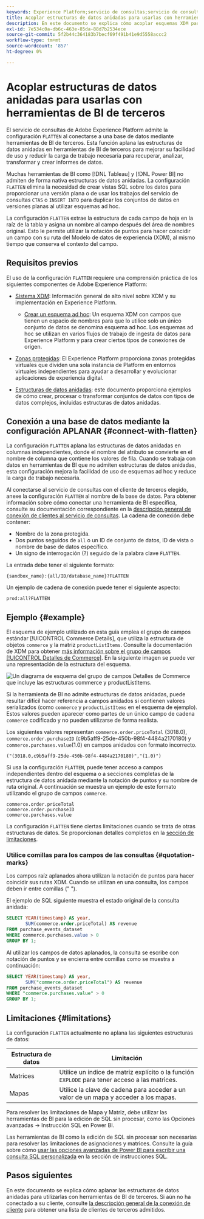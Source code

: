 ```yaml
---
keywords: Experience Platform;servicio de consultas;servicio de consultas;estructuras de datos anidadas;datos anidados;aplanar;aplanar datos anidados;
title: Acoplar estructuras de datos anidadas para usarlas con herramientas de BI
description: En este documento se explica cómo acoplar esquemas XDM para todas las tablas y vistas durante una sesión al utilizar herramientas de BI de terceros con el servicio de consulta.
exl-id: 7e534c0a-db6c-463e-85da-88d7b2534ece
source-git-commit: 5f2b44c364183b7becf69f491b41e9d5558accc2
workflow-type: tm+mt
source-wordcount: '857'
ht-degree: 0%

---
```


# Acoplar estructuras de datos anidadas para usarlas con herramientas de BI de terceros

El servicio de consultas de Adobe Experience Platform admite la configuración `FLATTEN` al conectarse a una base de datos mediante herramientas de BI de terceros. Esta función aplana las estructuras de datos anidadas en herramientas de BI de terceros para mejorar su facilidad de uso y reducir la carga de trabajo necesaria para recuperar, analizar, transformar y crear informes de datos.

Muchas herramientas de BI como [!DNL Tableau] y [!DNL Power BI] no admiten de forma nativa estructuras de datos anidadas. La configuración `FLATTEN` elimina la necesidad de crear vistas SQL sobre los datos para proporcionar una versión plana o de usar los trabajos del servicio de consultas `CTAS` o `INSERT INTO` para duplicar los conjuntos de datos en versiones planas al utilizar esquemas ad hoc.

La configuración `FLATTEN` extrae la estructura de cada campo de hoja en la raíz de la tabla y asigna un nombre al campo después del área de nombres original. Esto le permite utilizar la notación de puntos para hacer coincidir un campo con su ruta del Modelo de datos de experiencia (XDM), al mismo tiempo que conserva el contexto del campo.

## Requisitos previos

El uso de la configuración `FLATTEN` requiere una comprensión práctica de los siguientes componentes de Adobe Experience Platform:

* [Sistema XDM](../../xdm/home.md): Información general de alto nivel sobre XDM y su implementación en Experience Platform.

   * [Crear un esquema ad hoc](../../xdm/tutorials/ad-hoc.md): Un esquema XDM con campos que tienen un espacio de nombres para que lo utilice solo un único conjunto de datos se denomina esquema ad hoc. Los esquemas ad hoc se utilizan en varios flujos de trabajo de ingesta de datos para Experience Platform y para crear ciertos tipos de conexiones de origen.

* [Zonas protegidas](../../sandboxes/home.md): El Experience Platform proporciona zonas protegidas virtuales que dividen una sola instancia de Platform en entornos virtuales independientes para ayudar a desarrollar y evolucionar aplicaciones de experiencia digital.

* [Estructuras de datos anidadas](./nested-data-structures.md): este documento proporciona ejemplos de cómo crear, procesar o transformar conjuntos de datos con tipos de datos complejos, incluidas estructuras de datos anidadas.

## Conexión a una base de datos mediante la configuración APLANAR {#connect-with-flatten}

La configuración `FLATTEN` aplana las estructuras de datos anidadas en columnas independientes, donde el nombre del atributo se convierte en el nombre de columna que contiene los valores de fila. Cuando se trabaja con datos en herramientas de BI que no admiten estructuras de datos anidadas, esta configuración mejora la facilidad de uso de esquemas ad hoc y reduce la carga de trabajo necesaria.

Al conectarse al servicio de consultas con el cliente de terceros elegido, anexe la configuración `FLATTEN` al nombre de la base de datos. Para obtener información sobre cómo conectar una herramienta de BI específica, consulte su documentación correspondiente en la [descripción general de conexión de clientes al servicio de consultas](../clients/overview.md). La cadena de conexión debe contener:

* Nombre de la zona protegida.
* Dos puntos seguidos de `all` o un ID de conjunto de datos, ID de vista o nombre de base de datos específico.
* Un signo de interrogación (?) seguido de la palabra clave `FLATTEN`.

La entrada debe tener el siguiente formato:

```terminal
{sandbox_name}:{all/ID/database_name}?FLATTEN
```

Un ejemplo de cadena de conexión puede tener el siguiente aspecto:

```terminal
prod:all?FLATTEN
```

## Ejemplo {#example}

El esquema de ejemplo utilizado en esta guía emplea el grupo de campos estándar [!UICONTROL Commerce Details], que utiliza la estructura de objetos `commerce` y la matriz `productListItems`. Consulte la documentación de XDM para obtener [más información sobre el grupo de campos [!UICONTROL Detalles de Commerce]](../../xdm/field-groups/event/commerce-details.md). En la siguiente imagen se puede ver una representación de la estructura del esquema.

![Un diagrama de esquema del grupo de campos Detalles de Commerce que incluye las estructuras `commerce` y `productListItems`.](../images/key-concepts/commerce-details.png)

Si la herramienta de BI no admite estructuras de datos anidadas, puede resultar difícil hacer referencia a campos anidados si contienen valores serializados (como `commerce` y `productListItems` en el esquema de ejemplo). Estos valores pueden aparecer como partes de un único campo de cadena `commerce` codificado y no pueden utilizarse de forma realista.

Los siguientes valores representan `commerce.order.priceTotal` (3018.0), `commerce.order.purchaseID` (c9b5aff9-25de-450b-98f4-4484a2170180) y `commerce.purchases.value`(1.0) en campos anidados con formato incorrecto.

```terminal
("(3018.0,c9b5aff9-25de-450b-98f4-4484a2170180)","(1.0)")
```

Si usa la configuración `FLATTEN`, puede tener acceso a campos independientes dentro del esquema o a secciones completas de la estructura de datos anidada mediante la notación de puntos y su nombre de ruta original. A continuación se muestra un ejemplo de este formato utilizando el grupo de campos `commerce`.

```terminal
commerce.order.priceTotal
commerce.order.purchaseID
commerce.purchases.value
```

La configuración `FLATTEN` tiene ciertas limitaciones cuando se trata de otras estructuras de datos. Se proporcionan detalles completos en la [sección de limitaciones](#limitations).

### Utilice comillas para los campos de las consultas {#quotation-marks}

Los campos raíz aplanados ahora utilizan la notación de puntos para hacer coincidir sus rutas XDM. Cuando se utilizan en una consulta, los campos deben ir entre comillas (&quot; &quot;).

El ejemplo de SQL siguiente muestra el estado original de la consulta anidada:

```sql
SELECT YEAR(timestamp) AS year,
       SUM(commerce.order.priceTotal) AS revenue
FROM purchase_events_dataset
WHERE commerce.purchases.value > 0
GROUP BY 1;
```

Al utilizar los campos de datos aplanados, la consulta se escribe con notación de puntos y se encierra entre comillas como se muestra a continuación:

```sql
SELECT YEAR(timestamp) AS year,
       SUM("commerce.order.priceTotal") AS revenue
FROM purchase_events_dataset
WHERE "commerce.purchases.value" > 0
GROUP BY 1;
```

## Limitaciones {#limitations}

La configuración `FLATTEN` actualmente no aplana las siguientes estructuras de datos:

| Estructura de datos | Limitación |
|---|---|
| Matrices | Utilice un índice de matriz explícito o la función `EXPLODE` para tener acceso a las matrices. |
| Mapas | Utilice la clave de cadena para acceder a un valor de un mapa y acceder a los mapas. |

Para resolver las limitaciones de Mapa y Matriz, debe utilizar las herramientas de BI para la edición de SQL sin procesar, como las Opciones avanzadas -> Instrucción SQL en Power BI.

Las herramientas de BI como la edición de SQL sin procesar son necesarias para resolver las limitaciones de asignaciones y matrices. Consulte la guía sobre cómo [usar las opciones avanzadas de Power BI para escribir una consulta SQL personalizada](../clients/power-bi.md#import-tables-using-custom-sql) en la sección de instrucciones SQL.

## Pasos siguientes

En este documento se explica cómo aplanar las estructuras de datos anidadas para utilizarlas con herramientas de BI de terceros. Si aún no ha conectado a su cliente, consulte [la descripción general de la conexión de cliente](../clients/overview.md) para obtener una lista de clientes de terceros admitidos.
